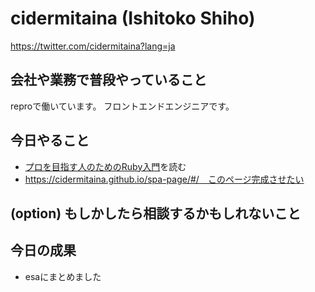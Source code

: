 # cidermitaina (Ishitoko Shiho)
https://twitter.com/cidermitaina?lang=ja

## 会社や業務で普段やっていること
reproで働いています。
フロントエンドエンジニアです。

## 今日やること
- [プロを目指す人のためのRuby入門](https://www.amazon.co.jp/%E3%83%97%E3%83%AD%E3%82%92%E7%9B%AE%E6%8C%87%E3%81%99%E4%BA%BA%E3%81%AE%E3%81%9F%E3%82%81%E3%81%AERuby%E5%85%A5%E9%96%80-%E8%A8%80%E8%AA%9E%E4%BB%95%E6%A7%98%E3%81%8B%E3%82%89%E3%83%86%E3%82%B9%E3%83%88%E9%A7%86%E5%8B%95%E9%96%8B%E7%99%BA%E3%83%BB%E3%83%87%E3%83%90%E3%83%83%E3%82%B0%E6%8A%80%E6%B3%95%E3%81%BE%E3%81%A7-Software-Design-plus%E3%82%B7%E3%83%AA%E3%83%BC%E3%82%BA/dp/4774193976/ref=asc_df_4774193976/?tag=jpgo-22&linkCode=df0&hvadid=295706574430&hvpos=1o1&hvnetw=g&hvrand=8344633840966920821&hvpone=&hvptwo=&hvqmt=&hvdev=c&hvdvcmdl=&hvlocint=&hvlocphy=1009310&hvtargid=pla-526453131276&psc=1&th=1&psc=1)を読む
- https://cidermitaina.github.io/spa-page/#/　このページ完成させたい

## (option) もしかしたら相談するかもしれないこと

## 今日の成果

- esaにまとめました
